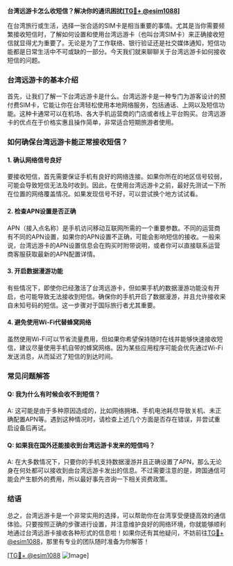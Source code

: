 **台湾远游卡怎么收短信？解决你的通讯困扰[[TG💪+ @esim1088](https://t.me/s/esim1088)]**

在台湾旅行或生活，选择一张合适的SIM卡是相当重要的事情。尤其是当你需要频繁接收短信时，了解如何设置和使用台湾远游卡（也叫台湾SIM卡）来正确接收短信就显得尤为重要了。无论是为了工作联络、银行验证还是社交媒体通知，短信功能都是日常生活中不可或缺的一部分。今天我们就来聊聊关于台湾远游卡如何接收短信的问题。

### 台湾远游卡的基本介绍

首先，让我们了解一下台湾远游卡是什么。台湾远游卡是一种专门为游客设计的预付费SIM卡，它能让你在台湾轻松使用本地网络服务，包括通话、上网以及短信功能。这种卡通常可以在机场、各大手机运营商的门店或者线上平台购买。台湾远游卡的优点在于价格实惠且操作简单，非常适合短期旅游者使用。

### 如何确保台湾远游卡能正常接收短信？

#### 1. 确认网络信号良好
要接收短信，首先需要保证手机有良好的网络连接。如果你所在的地区信号较弱，可能会导致短信无法及时收到。因此，在使用台湾远游卡之前，最好先测试一下所在位置的网络覆盖情况。如果发现信号不好，可以尝试换个地方试试看。

#### 2. 检查APN设置是否正确
APN（接入点名称）是手机访问移动互联网所需的一个重要参数。不同的运营商有不同的APN设置，如果你的APN设置不正确，可能会影响短信的接收。一般来说，台湾远游卡的APN设置信息会在购买时附带说明，或者你可以直接联系运营商客服获取最新的APN配置详情。

#### 3. 开启数据漫游功能
有些情况下，即使你已经激活了台湾远游卡，但如果手机的数据漫游功能没有开启，也可能导致无法接收到短信。确保你的手机开启了数据漫游，并且允许接收来自未知号码的短信。这一步骤对于国际旅行者尤其重要。

#### 4. 避免使用Wi-Fi代替蜂窝网络
虽然使用Wi-Fi可以节省流量费用，但如果你希望保持随时在线并能够快速接收短信，建议尽量使用手机自带的蜂窝网络。因为某些应用程序可能会优先通过Wi-Fi发送消息，从而延迟了短信的到达时间。

### 常见问题解答

#### Q: 我为什么有时候会收不到短信？
A: 这可能是由于多种原因造成的，比如网络拥堵、手机电池耗尽导致关机、未正确配置APN等。遇到这种情况时，请检查上述几个方面是否存在错误，并尝试重启设备后再试。

#### Q: 如果我在国外还能接收到台湾远游卡发来的短信吗？
A: 在大多数情况下，只要你的手机支持数据漫游并且正确设置了APN，那么无论身在何处都可以接收到由台湾远游卡发出的信息。不过需要注意的是，跨国通信可能会产生额外的费用，所以最好事先咨询一下相关资费政策。

### 结语

总之，台湾远游卡是一个非常实用的选择，可以帮助你在台湾享受便捷高效的通信体验。只要按照正确的步骤进行设置，并注意维护良好的网络环境，你就能够顺利地通过台湾远游卡接收各种形式的信息啦！如果你还有其他疑问，不妨前往[TG💪+ @esim1088](https://t.me/s/esim1088)，那里有专业的团队随时准备为你解答！

[[TG💪+ @esim1088](https://t.me/s/esim1088) ![Image](https://i.postimg.cc/4NQfJmqS/Snipaste-2025-05-13-00-14-12.png)]